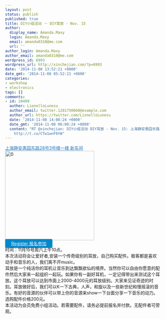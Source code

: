 ```yaml
---
layout: post
status: publish
published: true
title: DIY小组活动 － DIY耳放 - Nov. 15
author:
  display_name: Amanda.Maxy
  login: Amanda.Maxy
  email: amanda0310@me.com
  url: ''
author_login: Amanda.Maxy
author_email: amanda0310@me.com
wordpress_id: 6993
wordpress_url: http://xinchejian.com/?p=6993
date: '2014-11-08 13:52:21 +0800'
date_gmt: '2014-11-08 05:52:21 +0800'
categories:
- workshop
- electronics
tags: []
comments:
- id: 28409
  author: LionelloLunesu
  author_email: twitter.1201750668@example.com
  author_url: https://twitter.com/LionelloLunesu
  date: '2014-11-08 14:08:24 +0800'
  date_gmt: '2014-11-08 06:08:24 +0800'
  content: "RT @xinchejian: DIY小组活动 DIY耳放 - Nov. 15: 上海静安愚园东路28号3号楼一楼 新车间 \n本次活动将会让爱好者,安装一个传奇级别的耳放，自己购买配件。极客都是喜欢动手和音乐的人，我们离不开m...
    http://t.co/CTw1wnF6YW"
---
```

<p><a style="color: #2578bf;" href="http://xinchejian.huodongxing.com/event/map/5244063275800" target="_blank">上海静安愚园东路28号3号楼一楼 新车间</a><br />
<a href="http://xinchejian.com/wp-content/uploads/2014/11/0.jpg"><img src="http://xinchejian.com/wp-content/uploads/2014/11/0-290x290.jpg" alt="0" width="290" height="290" class="aligncenter size-thumbnail wp-image-6994" /></a><br />
<a style="background-color:#0088CC;color:white;border-radius:4px;cursor:pointer;font-size:14px;padding:6px 20px;" href="http://www.huodongxing.com/event/3255247748600" target="_blank" title="立即报名">Register 报名参加</a><br />
时间：11月15号周六上午10点。<br />
本次活动将会让爱好者,安装一个传奇级别的耳放，自己购买配件。极客都是喜欢动手和音乐的人，我们离不开music。<br />
耳放是一个纯洁你的耳机让音乐到达飘飘欲仙的境界。当然你可以自由你愿意的配件然后大家来一起组织一起玩。如果你有一副好耳机，一定记得带出来测试这个耳放。这个耳放可以达到市面上2000-4000元的耳放级别。大家来见证奇迹的时刻。耳放做好后，我们可以K一下古典，人声，和旋以及一些新世纪和慢摇滚的音乐。有好的音源的伙伴可以带上你的音源来show一下台面分享一下音乐的动力。<br />
选购配件价格200元。<br />
本活动为会员免费小组活动。若需要配件，请务必提前报名并付款。无配件者可旁观。</p>
